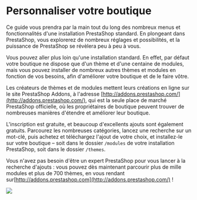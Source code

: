 # Personnaliser votre boutique

Ce guide vous prendra par la main tout du long des nombreux menus et fonctionnalités d'une installation PrestaShop standard. En plongeant dans PrestaShop, vous explorerez de nombreux réglages et possibilités, et la puissance de PrestaShop se révèlera peu à peu à vous.

Vous pouvez aller plus loin qu'une installation standard. En effet, par défaut votre boutique ne dispose que d'un thème et d'une centaine de modules, mais vous pouvez installer de nombreux autres thèmes et modules en fonction de vos besoins, afin d'améliorer votre boutique et de le faire vôtre.

Les créateurs de thèmes et de modules mettent leurs créations en ligne sur le site PrestaShop Addons, à l'adresse [http://addons.prestashop.com/](http://addons.prestashop.com/), qui est la seule place de marché PrestaShop officielle, où les propriétaires de boutique peuvent trouver de nombreuses manières d'étendre et améliorer leur boutique.

L'inscription est gratuite, et beaucoup d'excellents ajouts sont également gratuits. Parcourez les nombreuses catégories, lancez une recherche sur un mot-clé, puis achetez et téléchargez l'ajout de votre choix, et installez-le sur votre boutique – soit dans le dossier `/modules` de votre installation PrestaShop, soit dans le dossier `/themes`.

Vous n'avez pas besoin d'être un expert PrestaShop pour vous lancer à la recherche d'ajouts : vous pouvez dès maintenant parcourir plus de mille modules et plus de 700 thèmes, en vous rendant sur[http://addons.prestashop.com](http://addons.prestashop.com/) !

![](../.gitbook/assets/51839807.png)
